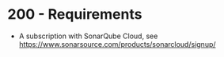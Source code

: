 # 200 - Requirements

- A subscription with SonarQube Cloud, see https://www.sonarsource.com/products/sonarcloud/signup/
